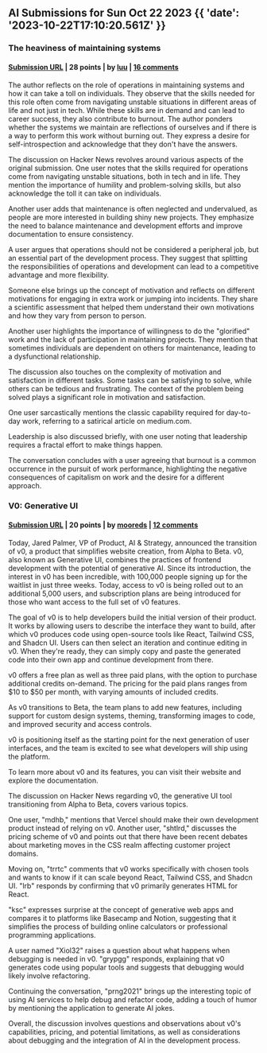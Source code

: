 ## AI Submissions for Sun Oct 22 2023 {{ 'date': '2023-10-22T17:10:20.561Z' }}

### The heaviness of maintaining systems

#### [Submission URL](https://pcable.net/posts/2020-02-29-heaviness-of-systems/) | 28 points | by [luu](https://news.ycombinator.com/user?id=luu) | [16 comments](https://news.ycombinator.com/item?id=37979930)

The author reflects on the role of operations in maintaining systems and how it can take a toll on individuals. They observe that the skills needed for this role often come from navigating unstable situations in different areas of life and not just in tech. While these skills are in demand and can lead to career success, they also contribute to burnout. The author ponders whether the systems we maintain are reflections of ourselves and if there is a way to perform this work without burning out. They express a desire for self-introspection and acknowledge that they don't have the answers.

The discussion on Hacker News revolves around various aspects of the original submission. One user notes that the skills required for operations come from navigating unstable situations, both in tech and in life. They mention the importance of humility and problem-solving skills, but also acknowledge the toll it can take on individuals.

Another user adds that maintenance is often neglected and undervalued, as people are more interested in building shiny new projects. They emphasize the need to balance maintenance and development efforts and improve documentation to ensure consistency.

A user argues that operations should not be considered a peripheral job, but an essential part of the development process. They suggest that splitting the responsibilities of operations and development can lead to a competitive advantage and more flexibility.

Someone else brings up the concept of motivation and reflects on different motivations for engaging in extra work or jumping into incidents. They share a scientific assessment that helped them understand their own motivations and how they vary from person to person.

Another user highlights the importance of willingness to do the "glorified" work and the lack of participation in maintaining projects. They mention that sometimes individuals are dependent on others for maintenance, leading to a dysfunctional relationship.

The discussion also touches on the complexity of motivation and satisfaction in different tasks. Some tasks can be satisfying to solve, while others can be tedious and frustrating. The context of the problem being solved plays a significant role in motivation and satisfaction.

One user sarcastically mentions the classic capability required for day-to-day work, referring to a satirical article on medium.com.

Leadership is also discussed briefly, with one user noting that leadership requires a fractal effort to make things happen.

The conversation concludes with a user agreeing that burnout is a common occurrence in the pursuit of work performance, highlighting the negative consequences of capitalism on work and the desire for a different approach.

### V0: Generative UI

#### [Submission URL](https://vercel.com/blog/announcing-v0-generative-ui) | 20 points | by [mooreds](https://news.ycombinator.com/user?id=mooreds) | [12 comments](https://news.ycombinator.com/item?id=37974743)

Today, Jared Palmer, VP of Product, AI & Strategy, announced the transition of v0, a product that simplifies website creation, from Alpha to Beta. v0, also known as Generative UI, combines the practices of frontend development with the potential of generative AI. Since its introduction, the interest in v0 has been incredible, with 100,000 people signing up for the waitlist in just three weeks. Today, access to v0 is being rolled out to an additional 5,000 users, and subscription plans are being introduced for those who want access to the full set of v0 features.

The goal of v0 is to help developers build the initial version of their product. It works by allowing users to describe the interface they want to build, after which v0 produces code using open-source tools like React, Tailwind CSS, and Shadcn UI. Users can then select an iteration and continue editing in v0. When they're ready, they can simply copy and paste the generated code into their own app and continue development from there.

v0 offers a free plan as well as three paid plans, with the option to purchase additional credits on-demand. The pricing for the paid plans ranges from $10 to $50 per month, with varying amounts of included credits.

As v0 transitions to Beta, the team plans to add new features, including support for custom design systems, theming, transforming images to code, and improved security and access controls.

v0 is positioning itself as the starting point for the next generation of user interfaces, and the team is excited to see what developers will ship using the platform.

To learn more about v0 and its features, you can visit their website and explore the documentation.

The discussion on Hacker News regarding v0, the generative UI tool transitioning from Alpha to Beta, covers various topics.

One user, "mdhb," mentions that Vercel should make their own development product instead of relying on v0. Another user, "shtlrd," discusses the pricing scheme of v0 and points out that there have been recent debates about marketing moves in the CSS realm affecting customer project domains.

Moving on, "trrtc" comments that v0 works specifically with chosen tools and wants to know if it can scale beyond React, Tailwind CSS, and Shadcn UI. "lrb" responds by confirming that v0 primarily generates HTML for React.

"ksc" expresses surprise at the concept of generative web apps and compares it to platforms like Basecamp and Notion, suggesting that it simplifies the process of building online calculators or professional programming applications.

A user named "Xiol32" raises a question about what happens when debugging is needed in v0. "grypgg" responds, explaining that v0 generates code using popular tools and suggests that debugging would likely involve refactoring.

Continuing the conversation, "prng2021" brings up the interesting topic of using AI services to help debug and refactor code, adding a touch of humor by mentioning the application to generate AI jokes.

Overall, the discussion involves questions and observations about v0's capabilities, pricing, and potential limitations, as well as considerations about debugging and the integration of AI in the development process.

